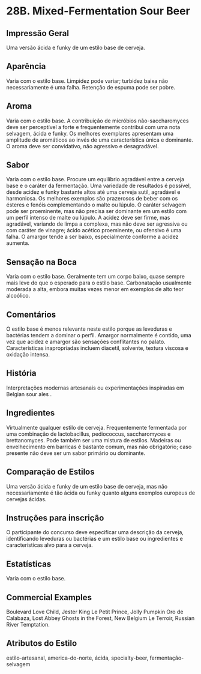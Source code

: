 # 28B. Mixed-Fermentation Sour Beer

## Impressão Geral

Uma versão ácida e funky de um estilo base de cerveja.

## Aparência
Varia com o estilo base. Limpidez pode variar; turbidez baixa não necessariamente é uma falha. Retenção de espuma pode ser pobre.

## Aroma

Varia com o estilo base. A contribuição de micróbios não-saccharomyces deve ser perceptível a forte e frequentemente contribui com uma nota selvagem, ácida e funky. Os melhores exemplares apresentam uma amplitude de aromáticos ao invés de uma característica única e dominante. O aroma deve ser convidativo, não agressivo e desagradável.

## Sabor

Varia com o estilo base. Procure um equilíbrio agradável entre a cerveja base e o caráter da fermentação. Uma variedade de resultados é possível, desde acidez e funky bastante altos até uma cerveja sutil, agradável e harmoniosa. Os melhores exemplos são prazerosos de beber com os ésteres e fenóis complementando o malte ou lúpulo. O caráter selvagem pode ser proeminente, mas não precisa ser dominante em um estilo com um perfil intenso de malte ou lúpulo. A acidez deve ser firme, mas agradável, variando de limpa a complexa, mas não deve ser agressiva ou com caráter de vinagre; ácido acético proeminente, ou ofensivo é uma falha. O amargor tende a ser baixo, especialmente conforme a acidez aumenta.

## Sensação na Boca

Varia com o estilo base. Geralmente tem um corpo baixo, quase sempre mais leve do que o esperado para o estilo base. Carbonatação usualmente moderada a alta, embora muitas vezes menor em exemplos de alto teor alcoólico.

## Comentários

O estilo base é menos relevante neste estilo porque as leveduras e bactérias tendem a dominar o perfil. Amargor normalmente é contido, uma vez que acidez e amargor são sensações conflitantes no palato. Características inapropriadas incluem diacetil, solvente, textura viscosa e oxidação intensa.

## História

Interpretações modernas artesanais ou experimentações inspiradas em Belgian sour ales .

## Ingredientes

Virtualmente qualquer estilo de cerveja. Frequentemente fermentada por uma combinação de lactobacillus, pediococcus, saccharomyces e brettanomyces. Pode também ser uma mistura de estilos. Madeiras ou envelhecimento em barricas é bastante comum, mas não obrigatório; caso presente não deve ser um sabor primário ou dominante.

## Comparação de Estilos

Uma versão ácida e funky de um estilo base de cerveja, mas não necessariamente é tão ácida ou funky quanto alguns exemplos europeus de cervejas ácidas.

## Instruções para inscrição

O participante do concurso deve especificar uma descrição da cerveja, identificando leveduras ou bactérias e um estilo base ou ingredientes e características alvo para a cerveja.

## Estatísticas

Varia com o estilo base.

## Commercial Examples

Boulevard Love Child, Jester King Le Petit Prince, Jolly Pumpkin Oro de Calabaza, Lost Abbey Ghosts in the Forest, New Belgium Le Terroir, Russian River Temptation.

## Atributos do Estilo

estilo-artesanal, america-do-norte, ácida, specialty-beer, fermentação-selvagem

